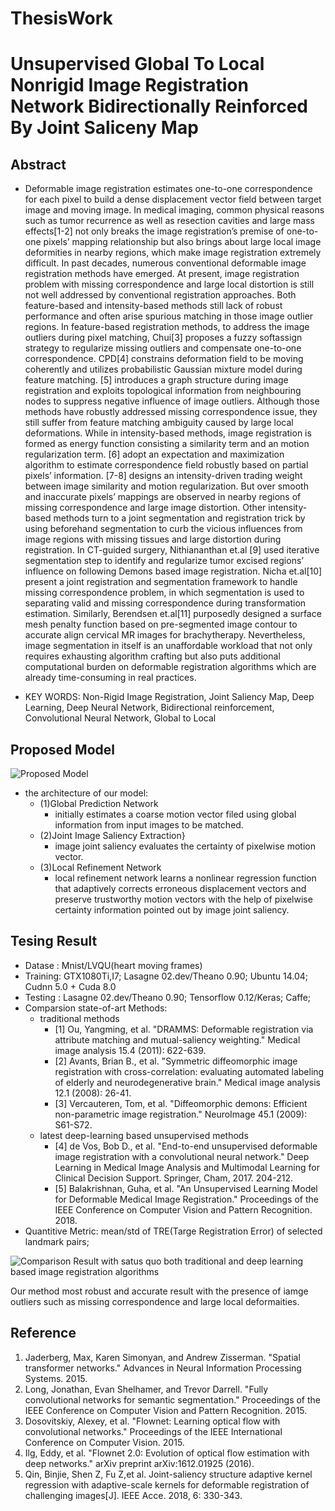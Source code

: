 # ThesisWork
# Unsupervised Global To Local Nonrigid Image Registration Network Bidirectionally Reinforced By Joint Saliceny Map

## Abstract
- Deformable image registration estimates one-to-one correspondence for each pixel to build a dense displacement vector field between target image and moving image. In medical imaging, common physical reasons such as tumor recurrence as well as resection cavities and large mass effects[1-2] not only breaks the image registration’s premise of one-to-one pixels’ mapping relationship but also brings about large local image deformities in nearby regions, which make image registration extremely difficult. In past decades, numerous conventional deformable image registration methods have emerged. At present, image registration problem with missing correspondence and large local distortion is still not well addressed by conventional registration approaches. Both feature-based and intensity-based methods still lack of robust performance and often arise spurious matching in those image outlier regions. In feature-based registration methods, to address the image outliers during pixel matching, Chui[3] proposes a fuzzy softassign strategy to regularize missing outliers and compensate one-to-one correspondence. CPD[4] constrains deformation field to be moving coherently and utilizes probabilistic Gaussian mixture model during feature matching. [5] introduces a graph structure during image registration and exploits topological information from neighbouring nodes to suppress negative influence of image outliers. Although those methods have robustly addressed missing correspondence issue, they still suffer from feature matching ambiguity caused by large local deformations. While in intensity-based methods, image registration is formed as energy function consisting a similarity term and an motion regularization term. [6] adopt an expectation and maximization algorithm to estimate correspondence field robustly based on partial pixels’ information. [7-8] designs an intensity-driven trading weight between image similarity and motion regularization. But over smooth and inaccurate pixels’ mappings are observed in nearby regions of missing correspondence and large image distortion. Other intensity-based methods turn to a joint segmentation and registration trick by using beforehand segmentation to curb the vicious influences from image regions with missing tissues and large distortion during registration. In CT-guided surgery, Nithiananthan et.al [9] used iterative segmentation step to identify and regularize tumor excised regions’ influence on following Demons based image registration. Nicha et.al[10] present a joint registration and segmentation framework to handle missing correspondence problem, in which segmentation is used to separating valid and missing correspondence during transformation estimation. Similarly, Berendsen et.al[11] purposedly designed a surface mesh penalty function based on pre-segmented image contour to accurate align cervical MR images for brachytherapy. Nevertheless, image segmentation in itself is an unaffordable workload that not only requires exhausting algorithm crafting but also puts additional computational burden on deformable registration algorithms which are already time-consuming in real practices.

- KEY WORDS: Non-Rigid Image Registration, Joint Saliency Map, Deep Learning, Deep Neural Network, Bidirectional reinforcement, Convolutional Neural Network, Global to Local

## Proposed Model
![Proposed Model](https://github.com/fedral/ThesisWork/raw/master/model.jpg)

- the architecture of our model:
	- (1)Global Prediction Network
		- initially estimates a coarse motion vector filed using global information from input images to be matched. 
	- (2)Joint Image Saliency Extraction}
		- image joint saliency evaluates the certainty of pixelwise motion vector.
	- (3)Local Refinement Network
		- local refinement network learns a nonlinear regression function that adaptively corrects erroneous displacement vectors and preserve trustworthy motion vectors with the help of pixelwise certainty information pointed out by image joint saliency. 
		
## Tesing Result
- Datase : Mnist/LVQU(heart moving frames) 
- Training: GTX1080Ti,I7; Lasagne 02.dev/Theano 0.90; Ubuntu 14.04; Cudnn 5.0 + Cuda 8.0
- Testing : Lasagne 02.dev/Theano 0.90; Tensorflow 0.12/Keras; Caffe;
- Comparsion state-of-art Methods:
   - traditional methods
		- [1] Ou, Yangming, et al. "DRAMMS: Deformable registration via attribute matching and mutual-saliency weighting." Medical image analysis 15.4 (2011): 622-639.
		- [2] Avants, Brian B., et al. "Symmetric diffeomorphic image registration with cross-correlation: evaluating automated labeling of elderly and neurodegenerative brain." Medical image analysis 12.1 (2008): 26-41.
		- [3] Vercauteren, Tom, et al. "Diffeomorphic demons: Efficient non-parametric image registration." NeuroImage 45.1 (2009): S61-S72.
   - latest deep-learning based unsupervised methods
		- [4] de Vos, Bob D., et al. "End-to-end unsupervised deformable image registration with a convolutional neural network." Deep Learning in Medical Image Analysis and Multimodal Learning for Clinical Decision Support. Springer, Cham, 2017. 204-212.
		- [5] Balakrishnan, Guha, et al. "An Unsupervised Learning Model for Deformable Medical Image Registration." Proceedings of the IEEE Conference on Computer Vision and Pattern Recognition. 2018.
- Quantitive Metric: mean/std of TRE(Targe Registration Error) of selected landmark pairs; 

![Comparison Result with satus quo both traditional and deep learning based image registration algorithms](https://github.com/fedral/ThesisWork/raw/master/errorplot.jpg)

Our method most robust and accurate result with the presence of iamge outliers such as missing correspondence and large local deformaities. 

## Reference
1. Jaderberg, Max, Karen Simonyan, and Andrew Zisserman. "Spatial transformer networks." Advances in Neural Information Processing Systems. 2015.
2. Long, Jonathan, Evan Shelhamer, and Trevor Darrell. "Fully convolutional networks for semantic segmentation." Proceedings of the IEEE Conference on Computer Vision and Pattern Recognition. 2015.
3. Dosovitskiy, Alexey, et al. "Flownet: Learning optical flow with convolutional networks." Proceedings of the IEEE International Conference on Computer Vision. 2015.
4. Ilg, Eddy, et al. "Flownet 2.0: Evolution of optical flow estimation with deep networks." arXiv preprint arXiv:1612.01925 (2016).
5. Qin, Binjie, Shen Z, Fu Z,et al. Joint-saliency structure adaptive kernel regression with adaptive-scale kernels for deformable registration of challenging images[J]. IEEE Acce. 2018, 6: 330-343.


